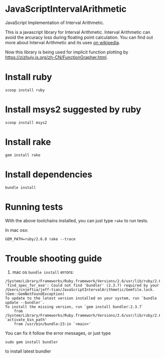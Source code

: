 JavaScriptIntervalArithmetic
============================

JavaScript Implementation of Interval Arithmetic.

This is a javascript library for Interval Arithmetic. Interval Arithmetic can avoid the arcuracy loss during floating point calculation. 
You can find out more about Interval Arithmetic and its uses [on wikipedia](http://en.wikipedia.org/wiki/Interval_arithmetic).

Now this library is being used for implicit function plotting by https://zizhujy.js.org/zh-CN/FunctionGrapher.html.

Install ruby
=============
```
scoop install ruby
```

Install msys2 suggested by ruby
=============
```
scoop install msys2
```

Install rake
==============
```
gem install rake
```

Install dependencies
================
```
bundle install
```

Running tests
==============
With the above toolchains installed, you can just type `rake` to run tests.

In mac osx:

```shell
GEM_PATH=ruby/2.6.0 rake --trace
```


Trouble shooting guide
===============

1. mac os `bundle install` errors: 
```shell
/System/Library/Frameworks/Ruby.framework/Versions/2.6/usr/lib/ruby/2.6.0/rubygems.rb:283:in `find_spec_for_exe': Could not find 'bundler' (2.3.7) required by your /Users/cnjeftia/jeff-tian/JavaScriptIntervalArithmetic/Gemfile.lock. (Gem::GemNotFoundException)
To update to the latest version installed on your system, run `bundle update --bundler`.
To install the missing version, run `gem install bundler:2.3.7`
	from /System/Library/Frameworks/Ruby.framework/Versions/2.6/usr/lib/ruby/2.6.0/rubygems.rb:302:in `activate_bin_path'
	from /usr/bin/bundle:23:in `<main>'
```

You can fix it follow the error messages, or just type 

```shell
sudo gem install bundler
```

to install latest bundler